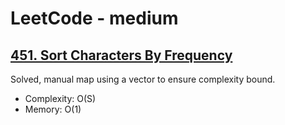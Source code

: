 # LeetCode - medium

## [451. Sort Characters By Frequency](https://leetcode.com/problems/sort-characters-by-frequency/)

Solved, manual map using a vector to ensure complexity bound.

* Complexity: O(S)
* Memory: O(1)
